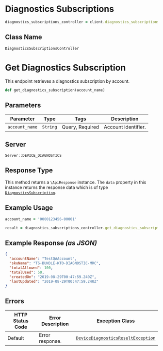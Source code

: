 # Diagnostics Subscriptions

```ruby
diagnostics_subscriptions_controller = client.diagnostics_subscriptions
```

## Class Name

`DiagnosticsSubscriptionsController`


# Get Diagnostics Subscription

This endpoint retrieves a diagnostics subscription by account.

```ruby
def get_diagnostics_subscription(account_name)
```

## Parameters

| Parameter | Type | Tags | Description |
|  --- | --- | --- | --- |
| `account_name` | `String` | Query, Required | Account identifier. |

## Server

`Server::DEVICE_DIAGNOSTICS`

## Response Type

This method returns a `\ApiResponse` instance. The `data` property in this instance returns the response data which is of type [`DiagnosticsSubscription`](../../doc/models/diagnostics-subscription.md).

## Example Usage

```ruby
account_name = '0000123456-00001'

result = diagnostics_subscriptions_controller.get_diagnostics_subscription(account_name)
```

## Example Response *(as JSON)*

```json
{
  "accountName": "TestQAAccount",
  "skuName": "TS-BUNDLE-KTO-DIAGNOSTIC-MRC",
  "totalAllowed": 100,
  "totalUsed": 50,
  "createdOn": "2019-08-29T00:47:59.240Z",
  "lastUpdated": "2019-08-29T00:47:59.240Z"
}
```

## Errors

| HTTP Status Code | Error Description | Exception Class |
|  --- | --- | --- |
| Default | Error response. | [`DeviceDiagnosticsResultException`](../../doc/models/device-diagnostics-result-exception.md) |

